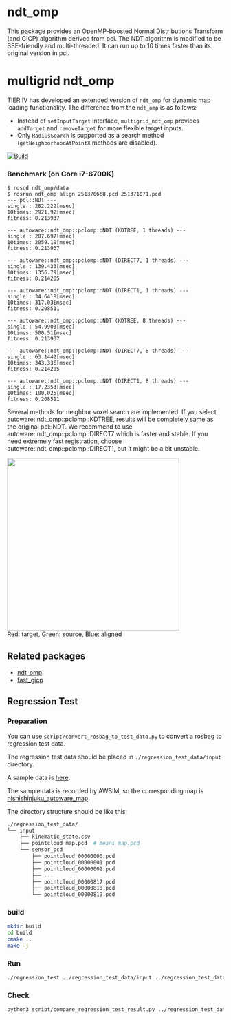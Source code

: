 # ndt_omp
This package provides an OpenMP-boosted Normal Distributions Transform (and GICP) algorithm derived from pcl. The NDT algorithm is modified to be SSE-friendly and multi-threaded. It can run up to 10 times faster than its original version in pcl.

# multigrid ndt_omp
TIER IV has developed an extended version of `ndt_omp` for dynamic map loading functionality.
The difference from the `ndt_omp` is as follows:
- Instead of `setInputTarget` interface, `multigrid_ndt_omp` provides `addTarget` and `removeTarget` for more flexible target inputs.
- Only `RadiusSearch` is supported as a search method (`getNeighborhoodAtPointX` methods are disabled).

[![Build](https://github.com/koide3/ndt_omp/actions/workflows/build.yml/badge.svg)](https://github.com/koide3/ndt_omp/actions/workflows/build.yml)

### Benchmark (on Core i7-6700K)
```
$ roscd ndt_omp/data
$ rosrun ndt_omp align 251370668.pcd 251371071.pcd
--- pcl::NDT ---
single : 282.222[msec]
10times: 2921.92[msec]
fitness: 0.213937

--- autoware::ndt_omp::pclomp::NDT (KDTREE, 1 threads) ---
single : 207.697[msec]
10times: 2059.19[msec]
fitness: 0.213937

--- autoware::ndt_omp::pclomp::NDT (DIRECT7, 1 threads) ---
single : 139.433[msec]
10times: 1356.79[msec]
fitness: 0.214205

--- autoware::ndt_omp::pclomp::NDT (DIRECT1, 1 threads) ---
single : 34.6418[msec]
10times: 317.03[msec]
fitness: 0.208511

--- autoware::ndt_omp::pclomp::NDT (KDTREE, 8 threads) ---
single : 54.9903[msec]
10times: 500.51[msec]
fitness: 0.213937

--- autoware::ndt_omp::pclomp::NDT (DIRECT7, 8 threads) ---
single : 63.1442[msec]
10times: 343.336[msec]
fitness: 0.214205

--- autoware::ndt_omp::pclomp::NDT (DIRECT1, 8 threads) ---
single : 17.2353[msec]
10times: 100.025[msec]
fitness: 0.208511
```

Several methods for neighbor voxel search are implemented. If you select autoware::ndt_omp::pclomp::KDTREE, results will be completely same as the original pcl::NDT. We recommend to use autoware::ndt_omp::pclomp::DIRECT7 which is faster and stable. If you need extremely fast registration, choose autoware::ndt_omp::pclomp::DIRECT1, but it might be a bit unstable.

<img src="data/screenshot.png" height="400pix" /><br>
Red: target, Green: source, Blue: aligned

## Related packages
- [ndt_omp](https://github.com/koide3/ndt_omp)
- [fast_gicp](https://github.com/SMRT-AIST/fast_gicp)

## Regression Test

### Preparation

You can use `script/convert_rosbag_to_test_data.py` to convert a rosbag to regression test data.

The regression test data should be placed in `./regression_test_data/input` directory.

A sample data is [here](https://drive.google.com/file/d/1E-_zj2nchmntioSJJgyoDQEYHtrs3o-C/view).

The sample data is recorded by AWSIM, so the corresponding map is [nishishinjuku_autoware_map](https://github.com/tier4/AWSIM/releases/download/v1.1.0/nishishinjuku_autoware_map.zip).

The directory structure should be like this:

```bash
./regression_test_data/
└── input
    ├── kinematic_state.csv
    ├── pointcloud_map.pcd  # means map.pcd
    └── sensor_pcd
        ├── pointcloud_00000000.pcd
        ├── pointcloud_00000001.pcd
        ├── pointcloud_00000002.pcd
        ├── ...
        ├── pointcloud_00000817.pcd
        ├── pointcloud_00000818.pcd
        └── pointcloud_00000819.pcd
```

### build

```bash
mkdir build
cd build
cmake ..
make -j
```

### Run

```bash
./regression_test ../regression_test_data/input ../regression_test_data/output
```

### Check

```bash
python3 script/compare_regression_test_result.py ../regression_test_data/output ../regression_test_data/reference_output
```
